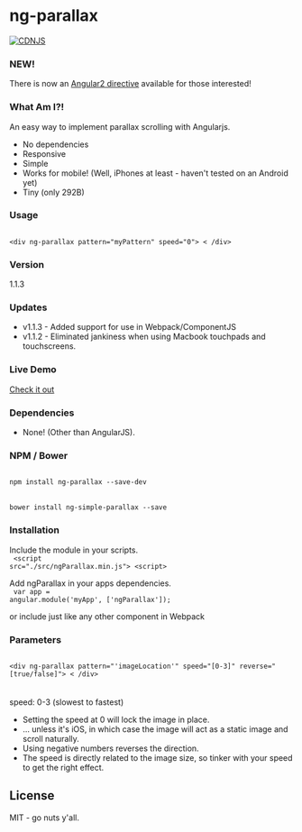 # ng-parallax
[![CDNJS](https://img.shields.io/cdnjs/v/ng-parallax.svg)](https://cdnjs.com/libraries/ng-parallax)

### NEW!
There is now an [Angular2 directive](https://github.com/allenRoyston/ng2-parallax "Angular2 directive") available for those interested!

### What Am I?!
An easy way to implement parallax scrolling with Angularjs.  
  - No dependencies
  - Responsive
  - Simple
  - Works for mobile!  (Well, iPhones at least - haven't tested on an Android yet)
  - Tiny (only 292B)


### Usage
<code>
&lt;div ng-parallax pattern="myPattern" speed="0"&gt; &lt; /div&gt; 
</code>

### Version
1.1.3

### Updates
 - v1.1.3 - Added support for use in Webpack/ComponentJS
 - v1.1.2 - Eliminated jankiness when using Macbook touchpads and touchscreens.

### Live Demo 
[Check it out](https://allenroyston.herokuapp.com/access/ng-parallax/index.html "Title")


### Dependencies
- None!  (Other than AngularJS).

### NPM / Bower
<code>
npm install ng-parallax --save-dev
</code>
<br>
<code>
bower install ng-simple-parallax --save
</code>

### Installation
Include the module in your scripts.<br>
<code>
&lt;script src="./src/ngParallax.min.js"&gt; &lt;script&gt;
</code>

Add ngParallax in your apps dependencies.<br> 
<code>
var app = angular.module('myApp', ['ngParallax']);
</code>

or include just like any other component in Webpack


### Parameters
<code>
&lt;div ng-parallax pattern="'imageLocation'" speed="[0-3]" reverse="[true/false]"&gt; &lt; /div&gt; 
</code>
<br><br>
speed: 0-3              (slowest to fastest)<br>

<ul>
 <li>Setting the speed at 0 will lock the image in place.</li>
 <li> ... unless it's iOS, in which case the image will act as a static image and scroll naturally.</li>
 <li>Using negative numbers reverses the direction.</li>  
 <li>The speed is directly related to the image size, so tinker with your speed to get the right effect.</li>
</ul>


License
----

MIT - go nuts y'all.

